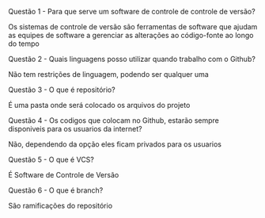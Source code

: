 Questão 1 - Para que serve um software de controle de controle de versão?

Os sistemas de controle de versão são ferramentas de software que ajudam 
as equipes de software a gerenciar as alterações ao código-fonte ao longo do tempo

Questão 2 - Quais linguagens posso utilizar quando trabalho com o Github?

Não tem restrições de linguagem, podendo ser qualquer uma

Questão 3 - O que é repositório?

É uma pasta onde será colocado os arquivos do projeto

Questão 4 - Os codigos que colocam no Github, estarão sempre disponiveis para os usuarios da internet?

Não, dependendo da opção eles ficam privados para os usuarios

Questão 5 - O que é VCS?

É Software de Controle de Versão

Questão 6 - O que é branch?

São ramificações do repositório


